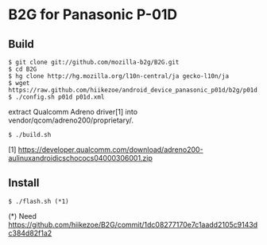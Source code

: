 # B2G for Panasonic P-01D

## Build

    $ git clone git://github.com/mozilla-b2g/B2G.git
    $ cd B2G
    $ hg clone http://hg.mozilla.org/l10n-central/ja gecko-l10n/ja
    $ wget https://raw.github.com/hiikezoe/android_device_panasonic_p01d/b2g/p01d.xml
    $ ./config.sh p01d p01d.xml

extract Qualcomm Adreno driver[1] into vendor/qcom/adreno200/proprietary/.

    $ ./build.sh


[1] https://developer.qualcomm.com/download/adreno200-aulinuxandroidicschococs04000306001.zip

## Install
    $ ./flash.sh (*1)

(*) Need https://github.com/hiikezoe/B2G/commit/1dc08277170e7c1aadd2105c9143dc384d82f1a2
